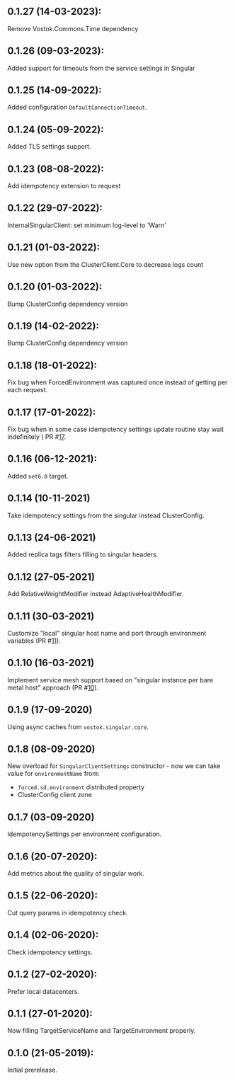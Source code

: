 ## 0.1.27 (14-03-2023):

Remove Vostok.Commons.Time dependency

## 0.1.26 (09-03-2023):

Added support for timeouts from the service settings in Singular

## 0.1.25 (14-09-2022):

Added configuration `DefaultConnectionTimeout`.

## 0.1.24 (05-09-2022):

Added TLS settings support.

## 0.1.23 (08-08-2022):

Add idempotency extension to request

## 0.1.22 (29-07-2022):

InternalSingularClient: set minimum log-level to 'Warn'

## 0.1.21 (01-03-2022):

Use new option from the ClusterClient.Core to decrease logs count

## 0.1.20 (01-03-2022):

Bump ClusterConfig dependency version

## 0.1.19 (14-02-2022):

Bump ClusterConfig dependency version

## 0.1.18 (18-01-2022):

Fix bug when ForcedEnvironment was captured once instead of getting per each request.

## 0.1.17 (17-01-2022):

Fix bug when in some case idempotency settings update routine stay wait indefinitely ( PR #[17](https://github.com/vostok/singular.core/pull/17).

## 0.1.16 (06-12-2021):

Added `net6.0` target.

## 0.1.14 (10-11-2021)

Take idempotency settings from the singular instead ClusterConfig.

## 0.1.13 (24-06-2021)

Added replica tags filters filling to singular headers.

## 0.1.12 (27-05-2021)

Add RelativeWeightModifier instead AdaptiveHealthModifier.

## 0.1.11 (30-03-2021)

Customize "local" singular host name and port through environment variables (PR #[11](https://github.com/vostok/clusterclient.singular/pull/11)).

## 0.1.10 (16-03-2021)

Implement service mesh support based on "singular instance per bare metal host" approach (PR #[10](https://github.com/vostok/clusterclient.singular/pull/10)).

## 0.1.9 (17-09-2020)

Using async caches from `vostok.singular.core`.

## 0.1.8 (08-09-2020)

New overload for `SingularClientSettings` constructor - now we can take value for `environmentName` from:
  * `forced.sd.environment` distributed property
  * ClusterConfig client zone

## 0.1.7 (03-09-2020)

IdempotencySettings per environment configuration.

## 0.1.6 (20-07-2020):

Add metrics about the quality of singular work.

## 0.1.5 (22-06-2020):

Cut query params in idempotency check.

## 0.1.4 (02-06-2020):

Check idempotency settings.

## 0.1.2 (27-02-2020):

Prefer local datacenters.

## 0.1.1 (27-01-2020): 

Now filling TargetServiceName and TargetEnvironment properly.

## 0.1.0 (21-05-2019): 

Initial prerelease.
